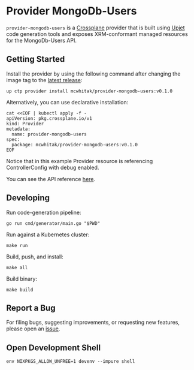 # Provider MongoDb-Users

`provider-mongodb-users` is a [Crossplane](https://crossplane.io/) provider that
is built using [Upjet](https://github.com/crossplane/upjet) code
generation tools and exposes XRM-conformant managed resources for the
MongoDb-Users API.

## Getting Started

Install the provider by using the following command after changing the image tag
to the [latest release](https://marketplace.upbound.io/providers/mcwhitak/provider-mongodb-users):
```
up ctp provider install mcwhitak/provider-mongodb-users:v0.1.0
```

Alternatively, you can use declarative installation:
```
cat <<EOF | kubectl apply -f -
apiVersion: pkg.crossplane.io/v1
kind: Provider
metadata:
  name: provider-mongodb-users
spec:
  package: mcwhitak/provider-mongodb-users:v0.1.0
EOF
```

Notice that in this example Provider resource is referencing ControllerConfig with debug enabled.

You can see the API reference [here](https://doc.crds.dev/github.com/mcwhitak/provider-mongodb-users).

## Developing

Run code-generation pipeline:
```console
go run cmd/generator/main.go "$PWD"
```

Run against a Kubernetes cluster:

```console
make run
```

Build, push, and install:

```console
make all
```

Build binary:

```console
make build
```

## Report a Bug

For filing bugs, suggesting improvements, or requesting new features, please
open an [issue](https://github.com/mcwhitak/provider-mongodb-users/issues).


## Open Development Shell
```
env NIXPKGS_ALLOW_UNFREE=1 devenv --impure shell
```
